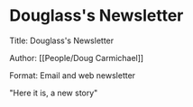 # Douglass's Newsletter

Title: Douglass's Newsletter

Author: [[People/Doug Carmichael]]

Format: Email and web newsletter

"Here it is, a new story"
